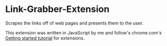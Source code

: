 # Link-Grabber-Extension

Scrapes the links off of web pages and presents them to the user.

This extension was written in JavaScript by me and follow's chrome.com's [Getting started tutorial](https://developer.chrome.com/docs/extensions/mv3/getstarted/) for extensions.